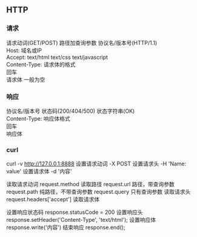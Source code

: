## HTTP





### 请求
请求动词(GET/POST) 路径加查询参数 协议名/版本号(HTTP/1.1)  
Host: 域名或IP  
Accept: text/html text/css text/javascript  
Content-Type: 请求体的格式  
回车  
请求体 一般为空  


### 响应
协议名/版本号 状态码(200/404/500) 状态字符串(OK)  
Content-Type: 响应体格式  
回车  
响应体  


### curl
curl -v http://127.0.0.1:8888
设置请求动词    -X POST
设置请求头      -H 'Name: value'
设置请求体      -d '内容'

读取请求动词    request.method
读取路径        request.url 路径，带查询参数
                request.path 纯路径，不带查询参数
                request.query 只有查询参数
读取请求头      request.headers['accept']
读取请求体

设置响应状态码  response.statusCode = 200
设置响应头      response.setHeader('Content-Type', 'text/html');
设置响应体      response.write('内容')
结束响应        response.end();







